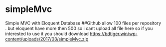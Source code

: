 # simpleMvc
Simple MVC with  Eloquent Database
##Github allow 100 files per repository . but eloquent have more then 500 so i cant upload all file here so if you interested to use it you should download
https://bdtiger.win/wp-content/uploads/2017/03/simpleMvc.zip

